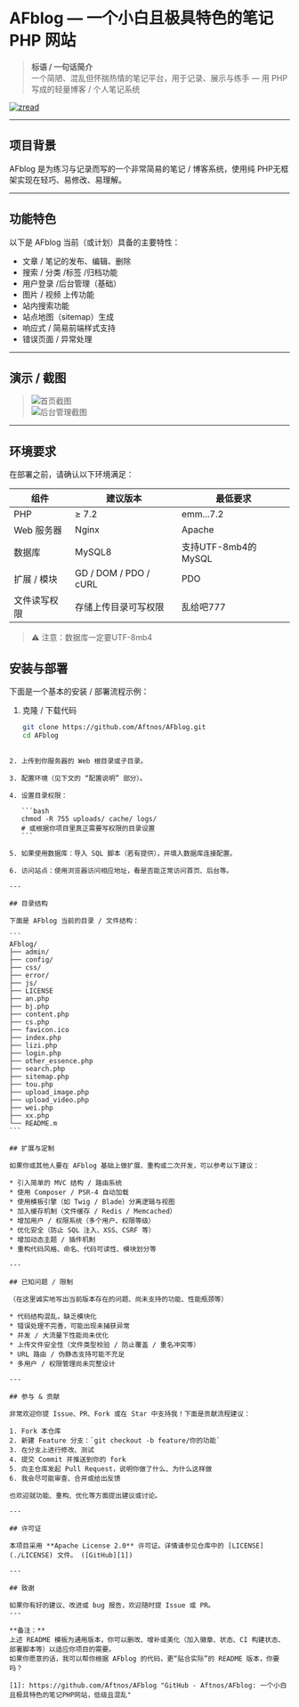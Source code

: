 # AFblog — 一个小白且极具特色的笔记 PHP 网站

> **标语 / 一句话简介**  
> 一个简陋、混乱但怀揣热情的笔记平台，用于记录、展示与练手 — 用 PHP 写成的轻量博客 / 个人笔记系统


[![zread](https://img.shields.io/badge/Ask_Zread-_.svg?style=for-the-badge&color=00b0aa&labelColor=000000&logo=data%3Aimage%2Fsvg%2Bxml%3Bbase64%2CPHN2ZyB3aWR0aD0iMTYiIGhlaWdodD0iMTYiIHZpZXdCb3g9IjAgMCAxNiAxNiIgZmlsbD0ibm9uZSIgeG1sbnM9Imh0dHA6Ly93d3cudzMub3JnLzIwMDAvc3ZnIj4KPHBhdGggZD0iTTQuOTYxNTYgMS42MDAxSDIuMjQxNTZDMS44ODgxIDEuNjAwMSAxLjYwMTU2IDEuODg2NjQgMS42MDE1NiAyLjI0MDFWNC45NjAxQzEuNjAxNTYgNS4zMTM1NiAxLjg4ODEgNS42MDAxIDIuMjQxNTYgNS42MDAxSDQuOTYxNTZDNS4zMTUwMiA1LjYwMDEgNS42MDE1NiA1LjMxMzU2IDUuNjAxNTYgNC45NjAxVjIuMjQwMUM1LjYwMTU2IDEuODg2NjQgNS4zMTUwMiAxLjYwMDEgNC45NjE1NiAxLjYwMDFaIiBmaWxsPSIjZmZmIi8%2BCjxwYXRoIGQ9Ik00Ljk2MTU2IDEwLjM5OTlIMi4yNDE1NkMxLjg4ODEgMTAuMzk5OSAxLjYwMTU2IDEwLjY4NjQgMS42MDE1NiAxMS4wMzk5VjEzLjc1OTlDMS42MDE1NiAxNC4xMTM0IDEuODg4MSAxNC4zOTk5IDIuMjQxNTYgMTQuMzk5OUg0Ljk2MTU2QzUuMzE1MDIgMTQuMzk5OSA1LjYwMTU2IDE0LjExMzQgNS42MDE1NiAxMy43NTk5VjExLjAzOTlDNS42MDE1NiAxMC42ODY0IDUuMzE1MDIgMTAuMzk5OSA0Ljk2MTU2IDEwLjM5OTlaIiBmaWxsPSIjZmZmIi8%2BCjxwYXRoIGQ9Ik0xMy43NTg0IDEuNjAwMUgxMS4wMzg0QzEwLjY4NSAxLjYwMDEgMTAuMzk4NCAxLjg4NjY0IDEwLjM5ODQgMi4yNDAxVjQuOTYwMUMxMC4zOTg0IDUuMzEzNTYgMTAuNjg1IDUuNjAwMSAxMS4wMzg0IDUuNjAwMUgxMy43NTg0QzE0LjExMTkgNS42MDAxIDE0LjM5ODQgNS4zMTM1NiAxNC4zOTg0IDQuOTYwMVYyLjI0MDFDMTQuMzk4NCAxLjg4NjY0IDE0LjExMTkgMS42MDAxIDEzLjc1ODQgMS42MDAxWiIgZmlsbD0iI2ZmZiIvPgo8cGF0aCBkPSJNNCAxMkwxMiA0TDQgMTJaIiBmaWxsPSIjZmZmIi8%2BCjxwYXRoIGQ9Ik00IDEyTDEyIDQiIHN0cm9rZT0iI2ZmZiIgc3Ryb2tlLXdpZHRoPSIxLjUiIHN0cm9rZS1saW5lY2FwPSJyb3VuZCIvPgo8L3N2Zz4K&logoColor=ffffff)](https://zread.ai/Aftnos/AFblog)

---

## 项目背景  

AFblog 是为练习与记录而写的一个非常简易的笔记 / 博客系统，使用纯 PHP无框架实现在轻巧、易修改、易理解。

---

## 功能特色  

以下是 AFblog 当前（或计划）具备的主要特性：

- 文章 / 笔记的发布、编辑、删除  
- 搜索 / 分类 /标签 /归档功能  
- 用户登录 /后台管理（基础）  
- 图片 / 视频 上传功能  
- 站内搜索功能  
- 站点地图（sitemap）生成  
- 响应式 / 简易前端样式支持  
- 错误页面 / 异常处理  


---

## 演示 / 截图  

 
> ![首页截图](path/to/screenshot1.png)  
> ![后台管理截图](path/to/screenshot2.png)  

---

## 环境要求  

在部署之前，请确认以下环境满足：

| 组件 | 建议版本 | 最低要求 |
|------|----------|------------|
| PHP | ≥ 7.2 | emm...7.2|
| Web 服务器 | Nginx | Apache |
| 数据库 | MySQL8 | 支持UTF-8mb4的MySQL|
| 扩展 / 模块 | GD / DOM / PDO / cURL| PDO |
| 文件读写权限 | 存储上传目录可写权限 | 乱给吧777 |

> ⚠️ 注意：数据库一定要UTF-8mb4

## 安装与部署  

下面是一个基本的安装 / 部署流程示例：

1. 克隆 / 下载代码  
   ```bash
   git clone https://github.com/Aftnos/AFblog.git
   cd AFblog
````

2. 上传到你服务器的 Web 根目录或子目录。

3. 配置环境（见下文的 “配置说明” 部分）。

4. 设置目录权限：

   ```bash
   chmod -R 755 uploads/ cache/ logs/
   # 或根据你项目里真正需要写权限的目录设置
   ```

5. 如果使用数据库：导入 SQL 脚本（若有提供），并填入数据库连接配置。

6. 访问站点：使用浏览器访问相应地址，看是否能正常访问首页、后台等。

---

## 目录结构

下面是 AFblog 当前的目录 / 文件结构：

```
AFblog/
├── admin/  
├── config/  
├── css/  
├── error/  
├── js/  
├── LICENSE  
├── an.php  
├── bj.php  
├── content.php  
├── cs.php  
├── favicon.ico  
├── index.php  
├── lizi.php  
├── login.php  
├── other_essence.php  
├── search.php  
├── sitemap.php  
├── tou.php  
├── upload_image.php  
├── upload_video.php  
├── wei.php  
├── xx.php  
└── README.m
```

## 扩展与定制

如果你或其他人要在 AFblog 基础上做扩展、重构或二次开发，可以参考以下建议：

* 引入简单的 MVC 结构 / 路由系统
* 使用 Composer / PSR-4 自动加载
* 使用模板引擎（如 Twig / Blade）分离逻辑与视图
* 加入缓存机制（文件缓存 / Redis / Memcached）
* 增加用户 / 权限系统（多个用户、权限等级）
* 优化安全（防止 SQL 注入、XSS、CSRF 等）
* 增加动态主题 / 插件机制
* 重构代码风格、命名、代码可读性、模块划分等

---

## 已知问题 / 限制

（在这里诚实地写出当前版本存在的问题、尚未支持的功能、性能瓶颈等）

* 代码结构混乱，缺乏模块化
* 错误处理不完善，可能出现未捕获异常
* 并发 / 大流量下性能尚未优化
* 上传文件安全性（文件类型校验 / 防止覆盖 / 重名冲突等）
* URL 路由 / 伪静态支持可能不充足
* 多用户 / 权限管理尚未完整设计

---

## 参与 & 贡献

非常欢迎你提 Issue、PR、Fork 或在 Star 中支持我！下面是贡献流程建议：

1. Fork 本仓库
2. 新建 Feature 分支：`git checkout -b feature/你的功能`
3. 在分支上进行修改、测试
4. 提交 Commit 并推送到你的 fork
5. 向主仓库发起 Pull Request，说明你做了什么、为什么这样做
6. 我会尽可能审查、合并或给出反馈

也欢迎就功能、重构、优化等方面提出建议或讨论。

---

## 许可证

本项目采用 **Apache License 2.0** 许可证。详情请参见仓库中的 [LICENSE](./LICENSE) 文件。 ([GitHub][1])

---

## 致谢

如果你有好的建议、改进或 bug 报告，欢迎随时提 Issue 或 PR。
---

**备注：**
上述 README 模板为通用版本，你可以删改、增补或美化（加入徽章、状态、CI 构建状态、部署脚本等）以适应你项目的需要。
如果你愿意的话，我可以帮你根据 AFblog 的代码，更“贴合实际”的 README 版本，你要吗？

[1]: https://github.com/Aftnos/AFblog "GitHub - Aftnos/AFblog: 一个小白且极具特色的笔记PHP网站，低级且混乱"
